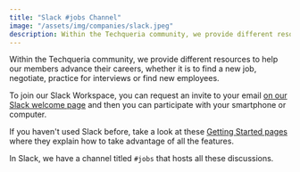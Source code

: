 ```yaml
---
title: "Slack #jobs Channel"
image: "/assets/img/companies/slack.jpeg"
description: Within the Techqueria community, we provide different resources to help our members advance their careers, whether it is to find a new job, negotiate, practice for interviews or find new employees.
---
```


Within the Techqueria community, we provide different resources to help our members advance their careers, whether it is to find a new job, negotiate, practice for interviews or find new employees.

To join our Slack Workspace, you can request an invite to your email [on our Slack welcome page](/communities/slack/) and then you can participate with your smartphone or computer.

If you haven't used Slack before, take a look at these [Getting Started pages](https://get.slack.help/hc/en-us/articles/218080037-Getting-started-for-new-users) where they explain how to take advantage of all the features.

In Slack, we have a channel titled `#jobs` that hosts all these discussions.
